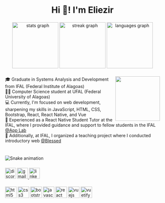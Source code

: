 <h1 align="center">Hi 👋! I'm Eliezir</h1>

###

<div align="center">
  <img src="https://github-readme-stats.vercel.app/api?username=Eliezir&hide_title=false&hide_rank=true&show_icons=true&include_all_commits=true&count_private=true&disable_animations=false&theme=dracula&locale=en&hide_border=true" height="150" alt="stats graph"  />
  <img src="https://streak-stats.demolab.com?user=Eliezir&locale=en&mode=weekly&theme=dracula&hide_border=true&border_radius=5" height="150" alt="streak graph"  />
  <img src="https://github-readme-stats.vercel.app/api/top-langs?username=Eliezir&locale=en&hide_title=false&layout=compact&card_width=320&langs_count=5&theme=dracula&hide_border=true" height="150" alt="languages graph"  />
</div>

###

<img align="right" height="145" src="https://media.giphy.com/media/pO4UHglOY2vII/giphy.gif"  />

###

<p align="left">🎓 Graduate in Systems Analysis and Development from IFAL (Federal Institute of Alagoas)<br>👨‍💻 Computer Science student at UFAL (Federal University of Alagoas) <br>💻 Currently, I'm focused on web development, sharpening my skills in JavaScript, HTML, CSS, Bootstrap, React, React Native, and Vue<br>👷 Experienced as a React Native Student Tutor at the IFAL, where I provided guidance and support to fellow students in the IFAL <a href="https://www.instagram.com/lapp.ifal/">@App Lab </a><br>📝 Additionally, at IFAL, I organized a teaching project where I conducted introductory web 
  <a href="https://www.instagram.com/websitesblessed/">@Blessed</a></p>

###

<br clear="both">

<img src="https://raw.githubusercontent.com/Eliezir/Eliezir/output/snake.svg" alt="Snake animation" />

###

<div align="left">
  <img src="https://img.shields.io/static/v1?message=Discord&logo=discord&label=&color=7289DA&logoColor=white&labelColor=&style=for-the-badge" height="35" alt="discord logo"  />
  <a href="eliezirneto@gmail.com" target="_blank">
    <img src="https://img.shields.io/static/v1?message=Gmail&logo=gmail&label=&color=D14836&logoColor=white&labelColor=&style=for-the-badge" height="35" alt="gmail logo"  />
  </a>
  <a href="https://www.linkedin.com/in/eliezir/" target="_blank">
    <img src="https://img.shields.io/static/v1?message=LinkedIn&logo=linkedin&label=&color=0077B5&logoColor=white&labelColor=&style=for-the-badge" height="35" alt="linkedin logo"  />
  </a>
</div>

###

<div align="left">
  <img src="https://img.shields.io/badge/HTML5-E34F26?logo=html5&logoColor=white&style=for-the-badge" height="37" alt="html5 logo"  />

  <img src="https://img.shields.io/badge/CSS3-1572B6?logo=css3&logoColor=white&style=for-the-badge" height="37" alt="css3 logo"  />

  <img src="https://img.shields.io/badge/Bootstrap-7952B3?logo=bootstrap&logoColor=white&style=for-the-badge" height="37" alt="bootstrap logo"  />

  <img src="https://img.shields.io/badge/JavaScript-F7DF1E?logo=javascript&logoColor=black&style=for-the-badge" height="37" alt="javascript logo"  />

  <img src="https://img.shields.io/badge/React-61DAFB?logo=react&logoColor=black&style=for-the-badge" height="37" alt="react logo"  />
  
  <img src="https://img.shields.io/badge/Vue.js-4FC08D?logo=vuedotjs&logoColor=black&style=for-the-badge" height="37" alt="vuejs logo"  />
 
  <img src="https://img.shields.io/badge/Vuetify-1867C0?logo=vuetify&logoColor=white&style=for-the-badge" height="37" alt="vuetify logo"  />
</div>

###
